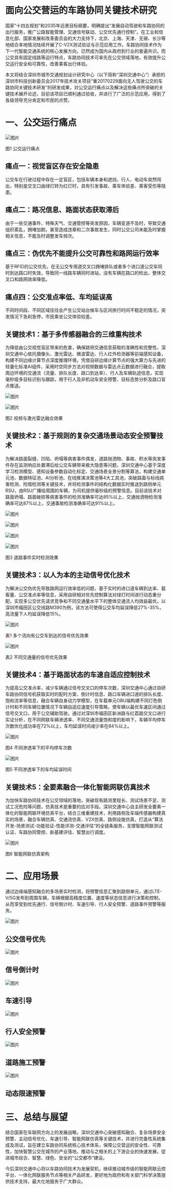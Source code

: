# 面向公交营运的车路协同关键技术研究

国家“十四五规划”和2035年远景目标纲要，明确提出“发展自动驾驶和车路协同的出行服务，推广公路智能管理、交通信号联动、公交优先通行控制”。在工业和信息化部、国家发展和改革委员会的大力支持下，北京、上海、天津、无锡、长沙等地结合本地情况陆续开展了C-V2X测试验证与示范应用工作。车路协同技术作为下一代智能交通系统的核心发展方向，已然成为国内从政府到行业的普遍共识。而公交具有固定线路等运行特点，车路协同技术可率先在公交领域落地，有效提升公交运行安全和可靠性，改善乘客出行体验。

本文将结合深圳市城市交通规划设计研究中心（以下简称“深圳交通中心”）承担的深圳市科技创新委员会2017年技术攻关项目“重20170229面向无人驾驶公交的车路协同关键技术研发”的研发成果，对公交运行痛点以及解决这些痛点所突破的关键技术展开论述，目前该项目已顺利通过验收，并进行了广泛的示范应用，得到了各级领导充分肯定和市民的点赞。

# 一、公交运行痛点



![图片](https://mmbiz.qpic.cn/mmbiz_png/KW0w5hqe9VwIAgJ2v1AA0r74twhxfIS8GhN8blCQOZh7yOKdZ144icYfXdQIFzIEwibMCxB5gUPOJoia5JvFtv9hw/640?wx_fmt=png&tp=webp&wxfrom=5&wx_lazy=1&wx_co=1)

图1 公交运行痛点

## 痛点一：视觉盲区存在安全隐患

公交车在行驶过程中存在一定盲区，包括车辆本身和遮挡，行人、电动车突然闯出，特别是交叉口由绿灯转为红灯时，具有引发事故、乘车体验差、乘客受伤等隐患。

## 痛点二：路况信息、路面状态获取滞后

由于一些交通事件、特殊天气、交通管控等突发原因，车辆变道不及时，导致交通组织紊乱，拥堵加剧，甚至造成违章和二次事故发生，同时公交公司未能及时掌握相关信息，不能及时调整发车频次。

## 痛点三：伪优先不能提升公交可靠性和路网运行效率

基于RFID的公交优先，在无公交专用道交叉口拥堵排队或者多个进口道公交车同时到达路口时失效，导致同一线路车辆同时进站，没有车辆在路口的检出，整体交叉口和路网效率降低。

## 痛点四：公交准点率低、车均延误高

不同时间段、不同区域往往会产生公交站台候车与区间旅行时间不稳定的情况，突发情况下急刹急停，市民乘坐公交体验较差。

## 关键技术1：基于多传感器融合的三维重构技术

为降低由公交视觉盲区带来的危害，确保路侧交通信息获取的准确性和完整性，深圳交通中心依托摄像头、激光雷达、微波雷达、行人红外检测器等前端感知设备，构建不同边缘计算节点深度推理环境，凭借自研边缘计算节点的强大算力与先进的轻量化标准AI组件，采用时空同步方法对视频数据与雷达点云数据进行融合，提取周边环境的交通流（流量、排队长度、路口到达率）、行人及车辆轨迹信息，实现毫秒级多目标识别与跟踪，用于行人及非机动车安全预警、目标态势分析及路口盲点推送。

![图片](https://mmbiz.qpic.cn/mmbiz_jpg/KW0w5hqe9VwIAgJ2v1AA0r74twhxfIS83iceDxGrgqeKUma3v3tc71eHA8VicJpPkgSMeboFhYDBhicdV9h0VqT9g/640?wx_fmt=jpeg&tp=webp&wxfrom=5&wx_lazy=1&wx_co=1)

![图片](https://mmbiz.qpic.cn/mmbiz_png/KW0w5hqe9VwIAgJ2v1AA0r74twhxfIS8dGXqGhQBocBwphMTpmBXojrE8CAibI94Urica8vxib5scvvIkfHLU2gPw/640?wx_fmt=png&tp=webp&wxfrom=5&wx_lazy=1&wx_co=1)

图2 视频与激光雷达融合效果

## 关键技术2：基于规则的复杂交通场景动态安全预警技术

为解决路面裂缝、凹陷、坍塌等病害事件偶发，道路抛洒物、事故、积水等突发事件存在监测响应处置滞后给公交车辆带来极大隐患等问题，深圳交通中心基于深度学习检测模型、感知设备参数自动化标定、交通场景全景分割等算法，构建交通单元池、数据特征池、AI分析池、在线推演决策池等4大工具池，突破路面与标线病害检测、险情检测等关键技术，并将检测事件的结构化数据实时推送到路侧单元RSU，由RSU广播给周围的车辆，为司机提供毫秒级的预警信息。目前该技术对路面坍塌、路面破损等病害事件的检测准确率可达85%以上，交通抛洒物检测准确率可达87%以上，交通事故检测准确率可达91%以上。

![图片](https://mmbiz.qpic.cn/mmbiz_png/KW0w5hqe9VwIAgJ2v1AA0r74twhxfIS8qL8ChD5icQhsa64skSUVvD1iah8ianbBvpB3zYDiccD6L4QslicBVia59zLg/640?wx_fmt=png&tp=webp&wxfrom=5&wx_lazy=1&wx_co=1)

![图片](https://mmbiz.qpic.cn/mmbiz_png/KW0w5hqe9VwIAgJ2v1AA0r74twhxfIS860pHvncWfkb2G8UrxjzHg0s7z0K3DVibfIUaW4HA3RJgBs1xc9gUOew/640?wx_fmt=png&tp=webp&wxfrom=5&wx_lazy=1&wx_co=1)

![图片](https://mmbiz.qpic.cn/mmbiz_png/KW0w5hqe9VwIAgJ2v1AA0r74twhxfIS8qufVZlJnjcKtLvybic07RCKpOAibamSzBXqVzRBpFyh2QJPb9sZJia1bA/640?wx_fmt=png&tp=webp&wxfrom=5&wx_lazy=1&wx_co=1)

![图片](https://mmbiz.qpic.cn/mmbiz_jpg/KW0w5hqe9VwIAgJ2v1AA0r74twhxfIS8pRcPNXlh9CvfhPuoSOka10hDdaDssFXiarhOQpDLFEOJzUx7oG04hPw/640?wx_fmt=jpeg&tp=webp&wxfrom=5&wx_lazy=1&wx_co=1)

图3 道路事件实时检测效果

## 关键技术3：以人为本的主动信号优化技术

为解决公交伪优先导致路网运行效率低的问题，基于实时的进口道车辆到达率、载客量、公交准点率等信息，采用自研相对优先控制算法对绿灯时间进行动态重分配，实现多公交优先请求竞争和不同交通量水平下的整体交通流人均效益最优。以深圳市福田区公交线路M390为例，该方法可使得公交车均延误降低27%-35%，高流量下人均延误降低15%。

![图片](https://mmbiz.qpic.cn/mmbiz_png/KW0w5hqe9VwIAgJ2v1AA0r74twhxfIS8pSaP9SoG6OYzUa8qApiazAlns9Eeiby4MdkevibDdnL2w2UnvLhgj6CPQ/640?wx_fmt=png&tp=webp&wxfrom=5&wx_lazy=1&wx_co=1)

表1 多个流向有公交车到达的信号优先效果

![图片](https://mmbiz.qpic.cn/mmbiz_png/KW0w5hqe9VwIAgJ2v1AA0r74twhxfIS8ib9wxjpPn8mlyibTCu2Hib93AROnSXYaQNdjic3VE1vOibib9tDGCwZqhM4g/640?wx_fmt=png&tp=webp&wxfrom=5&wx_lazy=1&wx_co=1)

表2 不同交通量的信号优先效果

## 关键技术4：基于路面状态的车速自适应控制技术

为提高公交准点率，减少车辆通过信号交叉口的停车次数，深圳交通中心通过自研车路协同信号机获取实时的配时方案、倒计时信息、路口车辆进口道的排队长度、饱和流率等信息，融合车辆自身动力学模型，在车载单元OBU端构建不同灯色倒计时和不同车辆位置情况下车辆自适应速度引导策略，使车辆以最优车速区间通过信号交叉口，用于公交辅助驾驶。通过对深圳市福田区新洲路与红荔路交叉口进行实证分析，在不同网联车辆渗透率、不同交通流量饱和度的影响下，车辆平均停车次数优化成功率在72%以上，车均延误时间减少率在84%以上。

![图片](https://mmbiz.qpic.cn/mmbiz_png/KW0w5hqe9VwIAgJ2v1AA0r74twhxfIS875qcH6XItz70xIC7jria6e7vYJJ0w3WnGwva8vMtmfaMV9UGt9pdr1w/640?wx_fmt=png&tp=webp&wxfrom=5&wx_lazy=1&wx_co=1)

图4 不同渗透率下的平均停车次数

![图片](https://mmbiz.qpic.cn/mmbiz_png/KW0w5hqe9VwIAgJ2v1AA0r74twhxfIS86L2FSoXlnkg5a8ibwW5UjY1QuwmxbIpqS20oC5HQZVvbOeR5SVzG9qw/640?wx_fmt=png&tp=webp&wxfrom=5&wx_lazy=1&wx_co=1)

图5 不同渗透率下的车均延误时间

## 关键技术5：全要素融合一体化智能网联仿真技术

为加快车路协同技术在公交领域的落地，突破现有路测里程长、测试场景不足、测试工况危险等问题，仿真技术是重要的应对手段。深圳交通中心自主研发全要素一体化的智能网联环境仿真平台，结合三维重建技术，利用路侧及车端传感器构建真实的场景，融合车辆仿真、交通流仿真、V2X仿真、路侧设施仿真，打造从“算法开发-场景测试-功能验证-性能评测-交通评估”的全链条服务，支撑智能网联测试认证、车路协同管控、新基建评估、智慧出行调度。

![图片](https://mmbiz.qpic.cn/mmbiz_jpg/KW0w5hqe9VwIAgJ2v1AA0r74twhxfIS8aZ1sibMcnbGgj8VOpxY8CRJZW7aiacUHvy2hbEiacT4TXanyodI6GGLSw/640?wx_fmt=jpeg&tp=webp&wxfrom=5&wx_lazy=1&wx_co=1)

图6 智能网联仿真架构



# 二、应用场景

通过边缘端感知融合的多场景实时检测，将预警信息汇聚到路侧单元，通过LTE-V/5G发布到周围车辆，车辆根据高精度位置、速度等状态信息进行决策和控制，从而享受到优先通行、信号倒计时、车速引导、行人安全预警、道路事件预警等服务。

![图片](https://mmbiz.qpic.cn/mmbiz_gif/KW0w5hqe9VwIAgJ2v1AA0r74twhxfIS8sGsw1u8R4JGaibrfwCPO77nBWfic59yo7n9mKiciaEb3aUqTHO5OwL71PA/640?wx_fmt=gif&tp=webp&wxfrom=5&wx_lazy=1)

## 公交信号优先

![图片](https://mmbiz.qpic.cn/mmbiz_gif/KW0w5hqe9VwIAgJ2v1AA0r74twhxfIS8FZrNVFMiaiaThM9eymspTzTPiaIf35NP6SWhy6yUMVKuNcAAk25H6SPCg/640?wx_fmt=gif&tp=webp&wxfrom=5&wx_lazy=1)

## 信号倒计时



![图片](https://mmbiz.qpic.cn/mmbiz_gif/KW0w5hqe9VwIAgJ2v1AA0r74twhxfIS8SHuYibhPibb06rlo0XxrRL0OP3xMumoXic9ialKoKBTKFeibOGPDZPGhrYg/640?wx_fmt=gif&tp=webp&wxfrom=5&wx_lazy=1)

## 车速引导



![图片](https://mmbiz.qpic.cn/mmbiz_gif/KW0w5hqe9VwIAgJ2v1AA0r74twhxfIS8re179zogAH6ULQesRLiaibibO1ImHqkGia5CicJ8nmk9eaYYB3FH1WZjK8g/640?wx_fmt=gif&tp=webp&wxfrom=5&wx_lazy=1)

## 行人安全预警



![图片](https://mmbiz.qpic.cn/mmbiz_gif/KW0w5hqe9VwIAgJ2v1AA0r74twhxfIS8rr6vriciaRHD33iawj6rzdtYibr7L4nkcT3o7RDicjIESE19nKSVodbFTQg/640?wx_fmt=gif&tp=webp&wxfrom=5&wx_lazy=1)

## 道路施工预警



![图片](https://mmbiz.qpic.cn/mmbiz_gif/KW0w5hqe9VwIAgJ2v1AA0r74twhxfIS8I74r9ISHDbBbm8cO5yKtnVhM7vSSu0flMytzKwJbmdfNZ8tkaInj0g/640?wx_fmt=gif&tp=webp&wxfrom=5&wx_lazy=1)

## 动态限速预警

# 三、总结与展望

结合国家在车联网方向上的发展战略，深圳交通中心突破感知融合、复杂场景安全预警、主动信号优化、车速引导、智能网联仿真等关键技术，并进行完备性系统集成及测试，旨在建立车路协同系统核心技术体系，保障公交营运的安全性、可靠性，加快智慧公交在城市的产业落地，推动与之相关的上下游企业的快速发展，促进城市综合、智慧、绿色、安全的“公交都市”建设。

今后深圳交通中心将以车路协同技术为发展契机，继续推动城市级的智能网联云控平台、一体化网联服务节点等相关产品研发，更好地为政府和有关部门科学决策提供技术支持，最大化地服务于广大群众。